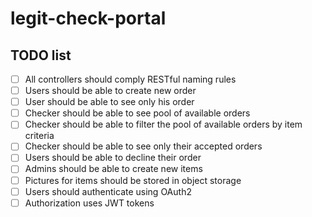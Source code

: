 # legit-check-portal

## TODO list

- [ ] All controllers should comply RESTful naming rules
- [ ] Users should be able to create new order
- [ ] User should be able to see only his order
- [ ] Checker should be able to see pool of available orders
- [ ] Checker should be able to filter the pool of available orders by item criteria
- [ ] Checker should be able to see only their accepted orders
- [ ] Users should be able to decline their order
- [ ] Admins should be able to create new items
- [ ] Pictures for items should be stored in object storage
- [ ] Users should authenticate using OAuth2
- [ ] Authorization uses JWT tokens
